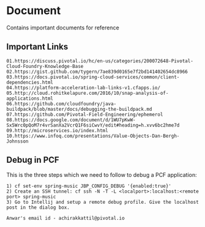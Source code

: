 # Document
Contains important documents for reference

## Important Links
```
01.https://discuss.pivotal.io/hc/en-us/categories/200072648-Pivotal-Cloud-Foundry-Knowledge-Base
02.https://gist.github.com/tygern/7ae839d0165e7f2bd141402654dc8966
03.https://docs.pivotal.io/spring-cloud-services/common/client-dependencies.html
04.https://platform-acceleration-lab-links-v1.cfapps.io/
05.http://cloud.rohitkelapure.com/2016/10/snap-analysis-of-applications.html
06.https://github.com/cloudfoundry/java-buildpack/blob/master/docs/debugging-the-buildpack.md
07.https://github.com/Pivotal-Field-Engineering/ephemerol
08.https://docs.google.com/document/d/1WU7pKwW-Sx5Wrc0pQoM7r4vrSanXa2VcrQ1F6siCwvY/edit#heading=h.xvv6bc2hme7d
09.http://microservices.io/index.html
10.https://www.infoq.com/presentations/Value-Objects-Dan-Bergh-Johnsson
```

## Debug in PCF
This is the three steps which we need to follow to debug a PCF application:
```
1) cf set-env spring-music JBP_CONFIG_DEBUG '{enabled:true}'
2) Create an SSH tunnel: cf ssh -N -T -L <localport>:localhost:<remote port> spring-music
3) Go to Intellij and setup a remote debug profile. Give the localhost post in the dialog box.
```
```
Anwar's email id - achirakkattil@pivotal.io
```
